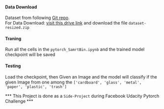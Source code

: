 #### Data Download ####

Dataset from following [Git repo](https://github.com/garythung/trashnet).  
For Data Download:  [visit this drive link](https://drive.google.com/drive/folders/0B3P9oO5A3RvSUW9qTG11Ul83TEE) and download the file `dataset-resized.zip`


#### Traning ####
Run all the cells in the `pytorch_SamrtBin.ipynb` and the trained model checkpoint will be saved
 

#### Testing ####
Load the checkpoint, then
Given an Image and the model will classify if the given Image from one among the `['cardboard', 'glass', 'metal', 'paper', 'plastic', 'trash']`


*** This Project is done as a `Side-Project` during Facebook Udacity Pytorch Challenge ***